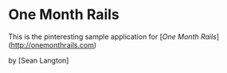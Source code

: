 # One Month Rails

This is the pinteresting sample application for 
[*One Month Rails*] (http://onemonthrails.com)

by [Sean Langton] 
